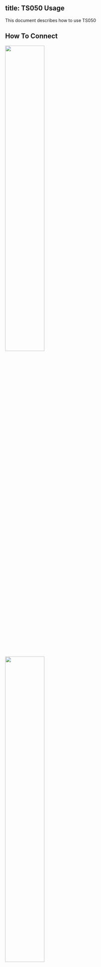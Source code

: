 title: TS050 Usage
---

This document describes how to use TS050

## How To Connect

<img src="/linux/images/vim3/vim3_ts050_front.jpg" width="50%" height="50%">

<img src="/linux/images/vim3/vim3_ts050.jpg" width="50%" height="50%">

## How To Rotate


TS050 is portrait mode by default, here is a guide to rotate the screen to landscape mode.

<ul class="nav nav-tabs" id="myTab" role="tablist">
  <li class="nav-item" role="presentation">
    <a class="nav-link" id="profile-tab" data-toggle="tab" href="#ubud" role="tab" aria-controls="ubud" aria-selected="false">Ubuntu Desktop</a>
  </li>
  <li class="nav-item" role="presentation">
    <a class="nav-link" id="contact-tab" data-toggle="tab" href="#ubus" role="tab" aria-controls="ubus" aria-selected="false">Ubuntu Server</a>
  </li>
</ul>
<div class="tab-content" id="myTabContent">
<div class="tab-pane fade" id="ubud" role="tabpanel" aria-labelledby="ubud-tab">

You need to create Xorg configuration file and autostart script for setting the resolution.

1. Create Xorg configuration file

Create file `/etc/X11/xorg.conf.d/10-ts050-fbdev-rotate.conf` with the contents below:

```sh
Section "Device"
    Identifier "Configured Video Device"
    # Rotate off
#   Option "Rotate" "off"
    # Rotate Right / clockwise, 90 degrees
    Option "Rotate" "CW"
    # Rotate upside down, 180 degrees
#   Option "Rotate" "UD"
    # Rotate counter clockwise, 270 degrees
#   Option "Rotate" "CCW"

EndSection

Section "InputClass"
    Identifier "Coordinate Transformation Matrix"
    MatchIsTouchscreen "on"
    MatchProduct "EP0000M09"
    MatchDriver "libinput"
    # Rotate Right / clockwise, 90 degrees 
    Option "CalibrationMatrix" "0 1 0 -1 0 1 0 0 1"
    # Rotate upside down, 180 degrees
#   Option "CalibrationMatrix" "-1 0 1 0 -1 1 0 0 1"
    # otate counter clockwise, 270 degrees 
#   Option "CalibrationMatrix" "0 -1 1 1 0 0 0 0 1"
EndSection
```

2. Create Resolution setting autostart file

Create the file `/etc/xdg/autostart/panel-setup.desktop` with contents below:

```sh
[Desktop Entry]
Version=1.0
Name=pixel
Exec=xrandr --output "default" --mode "1920x1088"
Terminal=false
Type=Application
Categories=
GenericName=
X-GNOME-Autostart-Phase=Initialization
X-KDE-autostart-phase=1
NoDisplay=true
```

Restart the system and the screen will automatically be configured as a landscape screen.

{% note info Note %}

The configuration above will rotate to `landscape` mode, you can also rotate to other modes, simply uncomment the mode you want.
And please note the resolution for `landscape` mode is `1920x1088`, for `portrait` mode is `1088x1920`.

{% endnote %}


{% note warn These configurations will also effect the HDMI display, so if you want to use HDMI display, you need to remove them. %}

{% endnote %}

</div>
<div class="tab-pane fade" id="ubus" role="tabpanel" aria-labelledby="ubus-tab">

Please refer to [How To Ratote Framebuffer](/linux/vim3/HowToRotateFramebuffer.html)

</div>
</div>


